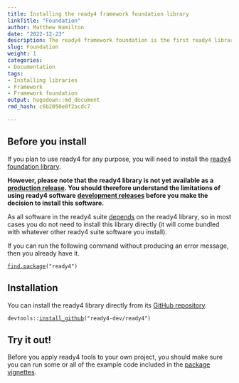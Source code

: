 ```yaml
---
title: Installing the ready4 framework foundation library
linkTitle: "Foundation"
author: Matthew Hamilton
date: "2022-12-23"
description: The ready4 framework foundation is the first ready4 library you should install.
slug: Foundation
weight: 1
categories: 
- Documentation
tags: 
- Installing libraries
- Framework
- Framework foundation
output: hugodown::md_document
rmd_hash: c6b2050e0f2acdc7

---
```


## Before you install

If you plan to use ready4 for any purpose, you will need to install the [ready4 foundation library](https://ready4-dev.github.io/ready4/).

**However, please note that the ready4 library is not yet available as a [production release](../../../../status/production-releases/). You should therefore understand the limitations of using ready4 software [development releases](../../../../status/development-releases/) before you make the decision to install this software.**

As all software in the ready4 suite [depends](../../dependencies/) on the ready4 library, so in most cases you do not need to install this library directly (it will come bundled with whatever other ready4 suite software you install).

If you can run the following command without producing an error message, then you already have it.

<div class="highlight">

<pre class='chroma'><code class='language-r' data-lang='r'><span><span class='nf'><a href='https://rdrr.io/r/base/find.package.html'>find.package</a></span><span class='o'>(</span><span class='s'>"ready4"</span><span class='o'>)</span></span></code></pre>

</div>

## Installation

You can install the ready4 library directly from its [GitHub repository](https://github.com/ready4-dev/ready4).

<div class="highlight">

<pre class='chroma'><code class='language-r' data-lang='r'><span><span class='nf'>devtools</span><span class='nf'>::</span><span class='nf'><a href='https://remotes.r-lib.org/reference/install_github.html'>install_github</a></span><span class='o'>(</span><span class='s'>"ready4-dev/ready4"</span><span class='o'>)</span></span></code></pre>

</div>

## Try it out!

Before you apply ready4 tools to your own project, you should make sure you can run some or all of the example code included in the [package vignettes](https://ready4-dev.github.io/ready4/articles/).


